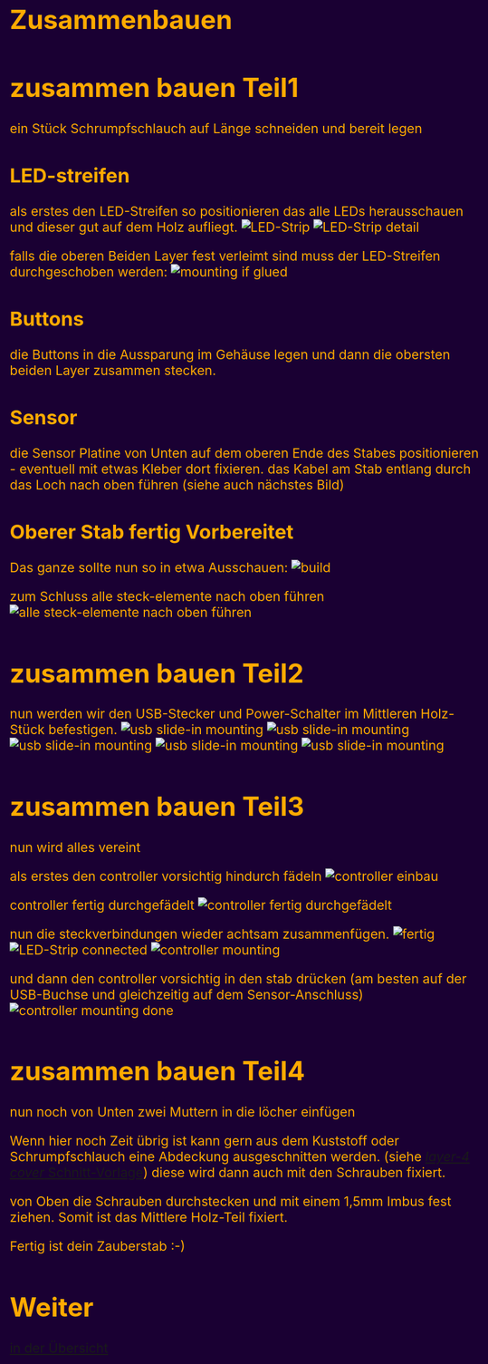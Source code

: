 # Zusammenbauen

<style>
    html, body {
        background: hsl(270,100%,10%);
        color: hsl(40, 100%, 50%);
        font-size: 1.2em;
    }
    img {
        max-width: 90vw;
        max-height: 60vh;
    }
</style>



# zusammen bauen Teil1

ein Stück Schrumpfschlauch auf Länge schneiden und bereit legen

## LED-streifen

als erstes den LED-Streifen so positionieren das alle LEDs herausschauen und dieser gut auf dem Holz aufliegt.
![LED-Strip](<04 build/20240923_121700 LED-Strip.jpg>)
![LED-Strip detail](<04 build/20240923_121709 LED-Strip detail.jpg>)

falls die oberen Beiden Layer fest verleimt sind muss der LED-Streifen durchgeschoben werden:
![mounting if glued](<04 build/20240923_121839 LED-Strip mounting.jpg>)

## Buttons

die Buttons in die Aussparung im Gehäuse legen und dann die obersten beiden Layer zusammen stecken.

## Sensor

die Sensor Platine von Unten auf dem oberen Ende des Stabes positionieren -
eventuell mit etwas Kleber dort fixieren.
das Kabel am Stab entlang durch das Loch nach oben führen (siehe auch nächstes Bild)

## Oberer Stab fertig Vorbereitet

Das ganze sollte nun so in etwa Ausschauen:
![build](<./04 build/20230915_124936.jpg>)

zum Schluss alle steck-elemente nach oben führen
![alle steck-elemente nach oben führen](<./04 build/20230915_125104.jpg>)

# zusammen bauen Teil2

nun werden wir den USB-Stecker und Power-Schalter im Mittleren Holz-Stück befestigen.
![usb slide-in mounting ](<04 build/20240919_200541 case - usb slide in - electronic in - top.jpg>)
![usb slide-in mounting ](<04 build/20240919_200558 case - usb slide in - electronic in - bottom.jpg>)
![usb slide-in mounting ](<04 build/20240919_200619 case - usb slide in - electronic in - side.jpg>)
![usb slide-in mounting ](<04 build/20240919_200709 case - usb slide in - electronic in - mounted - top.jpg>)
![usb slide-in mounting ](<04 build/20240919_200727 case - usb slide in - electronic in - mounted - bottom.jpg>)

# zusammen bauen Teil3

nun wird alles vereint

als erstes den controller vorsichtig hindurch fädeln
![controller einbau](<./04 build/20230915_125136.jpg>)

controller fertig durchgefädelt
![controller fertig durchgefädelt](<./04 build/20230915_125200.jpg>)

nun die steckverbindungen wieder achtsam zusammenfügen.
![fertig](<./04 build/20230915_125415.jpg>)
![LED-Strip connected](<04 build/20240923_121758 LED-Strip uC connected detail.jpg>)
![controller mounting](<04 build/20240923_121954 LED-Strip controller mounting detail.jpg>)

und dann den controller vorsichtig in den stab drücken
(am besten auf der USB-Buchse und gleichzeitig auf dem Sensor-Anschluss)
![controller mounting done](<04 build/20240923_122014LED-Strip controller mounting detail done.jpg>)


# zusammen bauen Teil4
nun noch von Unten zwei Muttern in die löcher einfügen

Wenn hier noch Zeit übrig ist kann gern aus dem Kuststoff oder Schrumpfschlauch eine Abdeckung ausgeschnitten werden. (siehe [_layer-4 cover_ Schnitt-Vorlage](./../../hw/case/export/case_layer-4_mod_small_cover.svg))
diese wird dann auch mit den Schrauben fixiert.

von Oben die Schrauben durchstecken und mit einem 1,5mm Imbus fest ziehen.
Somit ist das Mittlere Holz-Teil fixiert.

Fertig ist dein Zauberstab :-)


# Weiter 
[in der Übersicht](workshop_DE.md)
